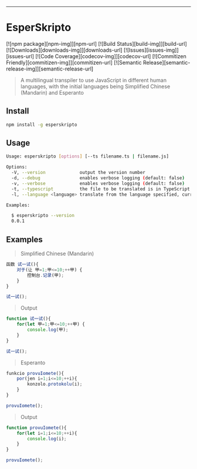 ---

# EsperSkripto

[![npm package][npm-img]][npm-url]
[![Build Status][build-img]][build-url]
[![Downloads][downloads-img]][downloads-url]
[![Issues][issues-img]][issues-url]
[![Code Coverage][codecov-img]][codecov-url]
[![Commitizen Friendly][commitizen-img]][commitizen-url]
[![Semantic Release][semantic-release-img]][semantic-release-url]

> A multilingual transpiler to use JavaScript in different human languages, with the initial languages being Simplified Chinese (Mandarin) and Esperanto

## Install

```bash
npm install -g esperskripto
```

## Usage

```bash
Usage: esperskripto [options] [--ts filename.ts | filename.js]

Options:
  -V, --version             output the version number
  -d, --debug               enables verbose logging (default: false)
  -v, --verbose             enables verbose logging (default: false)
  -t, --typescript          the file to be translated is in TypeScript
  -l, --language <language> translate from the language specified, currently supported languages are: zh-cmn-Hans (Simplified Chinese - Mandarin), eo (Esperanto)

Examples:

  $ esperskripto --version
  0.0.1
```

## Examples

> Simplified Chinese (Mandarin)

```javascript
函数 试一试(){
	对于(让 甲=1;甲<=10;++甲) {
		控制台.记录(甲);
	}
}

试一试();
```

> Output

```javascript
function 试一试(){
	for(let 甲=1;甲<=10;++甲) {
		console.log(甲);
	}
}

试一试();
```

> Esperanto

```javascript
funkcio provuIomete(){
	por(jen i=1;i<=10;++i){
		konzolo.protokolu(i);
	}
}

provuIomete();
```

> Output

```javascript
function provuIomete(){
	for(let i=1;i<=10;++i){
		console.log(i);
	}
}

provuIomete();
```